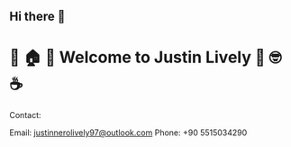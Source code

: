 ## Hi there 👋

# :tada: :house: :star2: Welcome to Justin Lively :muscle: :nerd_face: :coffee:

Contact: 

Email: justinnerolively97@outlook.com
Phone: +90 5515034290

